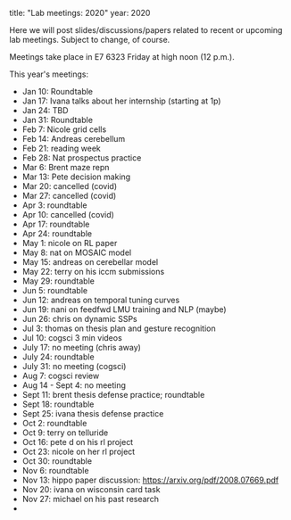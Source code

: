 title: "Lab meetings: 2020"
year: 2020

Here we will post slides/discussions/papers related to recent or upcoming lab meetings. Subject to change, of course.

Meetings take place in E7 6323 Friday at high noon (12 p.m.).

This year's meetings:

* Jan 10: Roundtable
* Jan 17: Ivana talks about her internship (starting at 1p)
* Jan 24: TBD
* Jan 31: Roundtable
* Feb 7: Nicole grid cells
* Feb 14: Andreas cerebellum
* Feb 21: reading week
* Feb 28: Nat prospectus practice
* Mar 6: Brent maze repn
* Mar 13: Pete decision making
* Mar 20: cancelled (covid)
* Mar 27: cancelled (covid)
* Apr 3: roundtable
* Apr 10: cancelled (covid)
* Apr 17: roundtable
* Apr 24: roundtable
* May 1: nicole on RL paper
* May 8: nat on MOSAIC model
* May 15: andreas on cerebellar model
* May 22: terry on his iccm submissions 
* May 29: roundtable
* Jun 5: roundtable
* Jun 12: andreas on temporal tuning curves
* Jun 19: nani on feedfwd LMU training and NLP (maybe)
* Jun 26: chris on dynamic SSPs
* Jul 3: thomas on thesis plan and gesture recognition
* Jul 10: cogsci 3 min videos
* July 17: no meeting (chris away)
* July 24: roundtable
* July 31: no meeting (cogsci)
* Aug 7: cogsci review
* Aug 14 - Sept 4: no meeting
* Sept 11: brent thesis defense practice; roundtable 
* Sept 18: roundtable
* Sept 25: ivana thesis defense practice
* Oct 2: roundtable
* Oct 9: terry on telluride
* Oct 16: pete d on his rl project
* Oct 23: nicole on her rl project
* Oct 30: roundtable
* Nov 6: roundtable
* Nov 13: hippo paper discussion: https://arxiv.org/pdf/2008.07669.pdf
* Nov 20: ivana on wisconsin card task
* Nov 27: michael on his past research
* 
